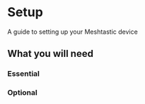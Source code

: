 # Setup

A guide to setting up your Meshtastic device

## What you will need

### Essential

### Optional
